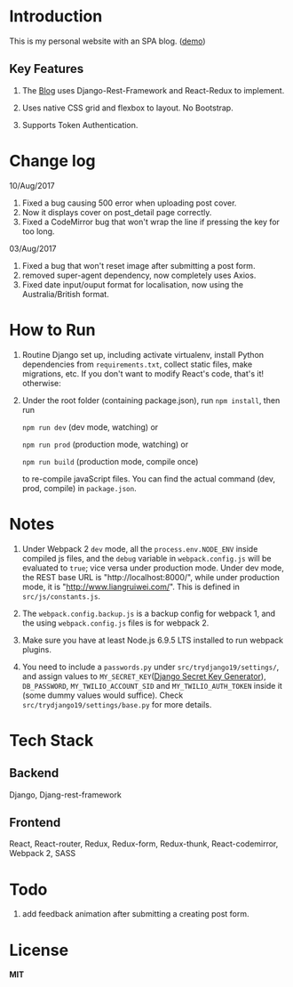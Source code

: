 # Introduction
This is my personal website with an SPA blog. ([demo](http://www.liangruiwei.com))

## Key Features
1. The [Blog](http://www.liangruiwei.com/posts) uses Django-Rest-Framework and React-Redux to implement.

2. Uses native CSS grid and flexbox to layout. No Bootstrap.

3. Supports Token Authentication.

# Change log
10/Aug/2017
1. Fixed a bug causing 500 error when uploading post cover.
2. Now it displays cover on post_detail page correctly.
3. Fixed a CodeMirror bug that won't wrap the line if pressing the key for too long.


03/Aug/2017
1. Fixed a bug that won't reset image after submitting a post form.
2. removed super-agent dependency, now completely uses Axios.
3. Fixed date input/ouput format for localisation, now using the Australia/British format.


# How to Run
1. Routine Django set up, including activate virtualenv, install Python dependencies from `requirements.txt`, collect static files, make migrations, etc. If you don't want to modify React's code, that's it! otherwise:

2. Under the root folder (containing package.json), run `npm install`, then run

    `npm run dev` (dev mode, watching) or
  
    `npm run prod` (production mode, watching) or

    `npm run build` (production mode, compile once)

    to re-compile javaScript files. You can find the actual command (dev, prod, compile) in `package.json`.

# Notes
1. Under Webpack 2 `dev` mode, all the `process.env.NODE_ENV` inside compiled js files, and the `debug` variable in `webpack.config.js` will be evaluated to `true`; vice versa under production mode.
    Under dev mode, the REST base URL is "http://localhost:8000/", while under production mode, it is "http://www.liangruiwei.com/". This is defined in `src/js/constants.js`.

2. The `webpack.config.backup.js` is a backup config for webpack 1, and the using `webpack.config.js` files is for webpack 2.

3. Make sure you have at least Node.js 6.9.5 LTS installed to run webpack plugins.

4. You need to include a `passwords.py` under `src/trydjango19/settings/`, and assign values to `MY_SECRET_KEY`([Django Secret Key Generator](http://www.miniwebtool.com/django-secret-key-generator/)), `DB_PASSWORD`, `MY_TWILIO_ACCOUNT_SID` and `MY_TWILIO_AUTH_TOKEN` inside it (some dummy values would suffice). Check `src/trydjango19/settings/base.py` for more details. 


# Tech Stack
## Backend
Django, Djang-rest-framework

## Frontend
React, React-router, Redux, Redux-form, Redux-thunk, React-codemirror, Webpack 2, SASS

# Todo
1. add feedback animation after submitting a creating post form.

# License
**MIT**
